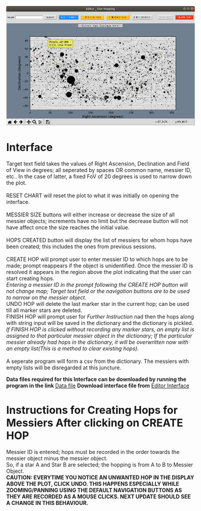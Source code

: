 
![ScreenShot](Images/ss_editor.png)

# Interface

Target text field takes the values of Right Ascension, Declination and Field of View in degrees; all seperated by spaces OR common name, messier ID, etc.. In the case of latter, a fixed FoV of 20 degrees is used to narrow down the plot.
<br /><br />
RESET CHART will reset the plot to what it was initially on opening the interface.
<br /><br />
MESSIER SIZE buttons will either increase or decrease the size of all messier objects; increments have no limit but the decrease button will not have affect once the size reaches the initial value.
<br /><br />
HOPS CREATED button will display the list of messiers for whom hops have been created; this includes the ones from previous sessions.
<br /><br />
CREATE HOP will prompt user to enter messier ID to which hops are to be made; prompt reappears if the object is unidentified. Once the messier ID is resolved it appears in the region above the plot indicating that the user can start creating hops.
<br />*Entering a messier ID in the prompt following the CREATE HOP button will not change map; Target text field or the navigation buttons are to be used to narrow on the messier object.*
<br />UNDO HOP will delete the last marker star in the current hop; can be used till all marker stars are deleted.
<br />FINISH HOP will prompt user for *Further Instruction* nad then the hops along with string input will be saved in the dictionary and the dictionary is pickled.
<br />*If FINISH HOP is clicked without recording any marker stars, an empty list is assigned to that particular messier object in the dictionary; If the particular messier already had hops in the dictionary, it will be overwritten now with an empty list(This is a method to clear existing hops).*
<br />
<br />A seperate program will form a csv from the dictionary. The messiers with empty lists will be disregarded at this juncture.

**Data files required for this Interface can be downloaded by running the program in the link**
[Data file](https://github.com/SahyadriDK/Hopping/tree/master/Program)
**Download interface file from**
[Editor Interface](https://github.com/vvkrddy/Star-Hopping/blob/vvkrddy/editor_interface.py) 

# Instructions for Creating Hops for Messiers After clicking on CREATE HOP
Messier ID is entered; hops must be recorded in the order towards the messier object minus the messier object.
<br />So, if a star A and Star B are selected; the hopping is from A to B to Messier Object.
<br />
**CAUTION: EVERYTIME YOU NOTICE AN UNWANTED HOP IN THE DISPLAY ABOVE THE PLOT, CLICK UNDO. THIS HAPPENS ESPECIALLY  WHILE ZOOMING/PANNING USING THE DEFAULT NAVIGATION BUTTONS AS THEY ARE RECORDED AS A MOUSE CLICKS.
NEXT UPDATE SHOULD SEE A CHANGE IN THIS BEHAVIOUR.**
